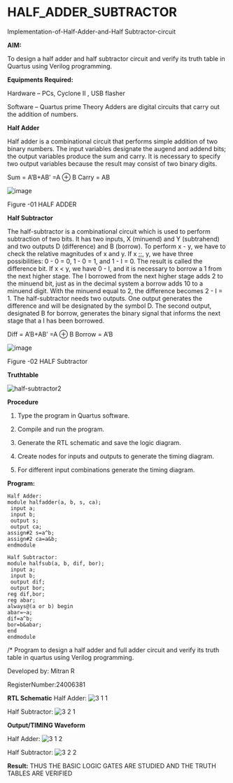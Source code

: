 # HALF_ADDER_SUBTRACTOR

Implementation-of-Half-Adder-and-Half Subtractor-circuit

**AIM:**

To design a half adder and half subtractor circuit and verify its truth table in Quartus using Verilog programming.

**Equipments Required:**

Hardware – PCs, Cyclone II , USB flasher 

Software – Quartus prime Theory Adders are digital circuits that carry out the addition of numbers.

**Half Adder**

Half adder is a combinational circuit that performs simple addition of two binary numbers. The input variables designate the augend and addend bits; the output variables produce the sum and carry. It is necessary to specify two output variables because the result may consist of two binary digits.

Sum = A’B+AB’ =A ⊕ B Carry = AB

![image](https://github.com/naavaneetha/HALF_ADDER_SUBTRACTOR/assets/154305477/bd4a0b2c-cdbc-4184-ab08-81578f121e1f)

Figure -01 HALF ADDER

**Half Subtractor**

The half-subtractor is a combinational circuit which is used to perform subtraction of two bits. It has two inputs, X (minuend) and Y (subtrahend) and two outputs D (difference) and B (borrow). To perform x - y, we have to check the relative magnitudes of x and y. If x ;;, y, we have three possibilities: 0 - 0 = 0, 1 - 0 = 1, and 1 - I = 0. The result is called the difference bit. If x < y, we have 0 - I, and it is necessary to borrow a 1 from the next higher stage. The I borrowed from the next higher stage adds 2 to the minuend bit, just as in the decimal system a borrow adds 10 to a minuend digit. With the minuend equal to 2, the difference becomes 2 - I = 1. The half-subtractor needs two outputs. One output generates the difference and will be designated by the symbol D. The second output, designated B for borrow, generates the binary signal that informs the next stage that a I has been borrowed. 

Diff = A’B+AB’ =A ⊕ B
Borrow = A’B

 ![image](https://github.com/naavaneetha/HALF_ADDER_SUBTRACTOR/assets/154305477/d76b099c-513f-4e7c-843a-e2fd028a531a)

Figure -02 HALF Subtractor

**Truthtable**

![half-subtractor2](https://github.com/user-attachments/assets/abcf7af3-3f4d-410a-80e4-13daaf168e07)


**Procedure**

1.	Type the program in Quartus software.

2.	Compile and run the program.

3.	Generate the RTL schematic and save the logic diagram.

4.	Create nodes for inputs and outputs to generate the timing diagram.

5.	For different input combinations generate the timing diagram.


**Program:**
```
Half Adder:
module halfadder(a, b, s, ca);
 input a;
 input b;
 output s;
 output ca;
assign#2 s=a^b;
assign#2 ca=a&b;
endmodule

Half Subtractor:
module halfsub(a, b, dif, bor);
 input a;
 input b;
 output dif;
 output bor;
reg dif,bor;
reg abar;
always@(a or b) begin
abar=~a;
dif=a^b;
bor=b&abar;
end
endmodule

```
/* Program to design a half adder and full adder circuit and verify its truth table in quartus using Verilog programming.

Developed by: Mitran R

RegisterNumber:24006381

**RTL Schematic**
Half Adder:
![3 1 1](https://github.com/user-attachments/assets/eb2cbe81-ae59-43ce-9d58-03d88b4d3eea)

Half Subtractor:
![3 2 1](https://github.com/user-attachments/assets/51da0db6-2cb2-4b1e-a9ff-72e236ff336f)



**Output/TIMING Waveform**

Half Adder:
![3 1 2](https://github.com/user-attachments/assets/088678d8-0d69-4044-9781-194fa735d32f)

Half Subtractor:
![3 2 2](https://github.com/user-attachments/assets/fc1da038-6ac8-4241-b922-f6d95666d08c)


**Result:**
THUS THE BASIC LOGIC GATES ARE STUDIED AND THE TRUTH TABLES ARE VERIFIED
